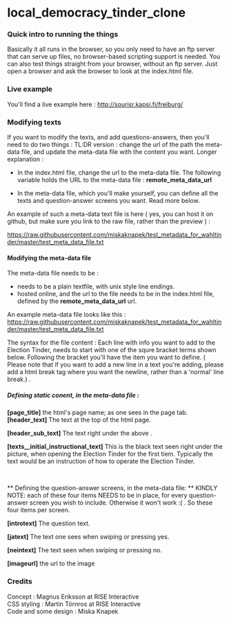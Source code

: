 # local_democracy_tinder_clone


### Quick intro to running the things 
Basically it all runs in the browser, so you only need to have an ftp server that can serve up files, no browser-based scripting support is needed. 
You can also test things straight from your browser, without an ftp server. Just open a browser and ask the browser to look at the index.html file. 


### Live example  
You'll find a live example here : 
http://sourisr.kapsi.fi/freiburg/


### Modifying texts 
If you want to modify the texts, and add questions-answers, then you'll need to do two things : TL:DR version : change the url of the path the meta-data file, and update the meta-data file with the content you want. 
Longer explanation : 

- In the index.html file, change the url to the meta-data file. 
The following variable holds the URL to the meta-data file : **remote_meta_data_url**

- In the meta-data file, which you'll make yourself, you can define all the texts and question-answer screens you want. Read more below.

An example of such a meta-data text file is here ( yes, you can host it on github, but make sure you link to the raw file, rather than the preview ) : 

https://raw.githubusercontent.com/miskaknapek/test_metadata_for_wahltinder/master/test_meta_data_file.txt


#### Modifying the meta-data file

The meta-data file needs to be : 
- needs to be a plain textfile, with unix style line endings. 
- hosted online, and the url to the file needs to be in the index.html file, defined by the **remote_meta_data_url** url. 

An example meta-data file looks like this : 
https://raw.githubusercontent.com/miskaknapek/test_metadata_for_wahltinder/master/test_meta_data_file.txt


The syntax for the file content :
Each line with info you want to add to the Election Tinder, needs to start with one of the squre bracket terms shown below. Following the bracket you'll have the item you want to define. ( Please note that if you want to add a new line in a text you're adding, please add a html break tag where you want the newline, rather than a 'normal' line break.) .

##### Defining static conent, in the meta-data file : 

**[page_title]** the html's page name; as one sees in the page tab.
**[header_text]** The text at the top of the html page.

**[header_sub_text]** The text right under the above .

**[texts__initial_instructional_text]** This is the black text seen right under the picture, when opening the Election Tinder for the first tiem. Typically the text would be an instruction of how to operate the Election Tinder.

<br>

** Defining the question-answer screens, in the meta-data file: **
KINDLY NOTE: each of these four items NEEDS to be in place, for every question-answer screen you wish to include. Otherwise it won't work :( . So these four items per screen. 

**[introtext]** The question text. 

**[jatext]** The text one sees when swiping or pressing yes.

**[neintext]** The text seen when swiping or pressing no.

**[imageurl]** the url to the image 



### Credits 
Concept : Magnus Eriksson at RISE Interactive <br>
CSS styling : Martin Törnros at RISE Interactive <br>
Code and some design : Miska Knapek  
 
